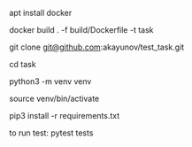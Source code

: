 apt install docker

docker build . -f build/Dockerfile  -t task

git clone git@github.com:akayunov/test_task.git

cd task

python3 -m venv venv

source venv/bin/activate

pip3 install -r requirements.txt

to run test: pytest tests